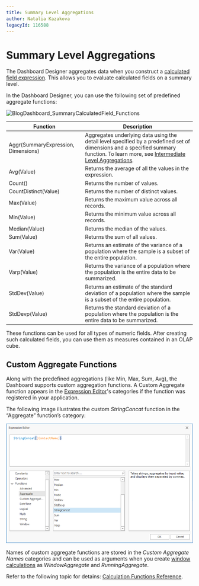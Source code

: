 ```yaml
---
title: Summary Level Aggregations
author: Natalia Kazakova
legacyId: 116588
---
```

# Summary Level Aggregations
The Dashboard Designer aggregates data when you construct a [calculated field expression](../../work-with-data/creating-calculated-fields.md). This allows you to evaluate calculated fields on a summary level.

In the Dashboard Designer, you can use the following set of predefined aggregate functions:

![BlogDashboard_SummaryCalculatedField_Functions](../../../../images/img118142.png)

| Function | Description |
|---|---|
| Aggr(SummaryExpression, Dimensions) | Aggregates underlying data using the detail level specified by a predefined set of dimensions and a specified summary function. To learn more, see [Intermediate Level Aggregations](intermediate-level-aggregations.md). |
| Avg(Value) | Returns the average of all the values in the expression. |
| Count() | Returns the number of values. |
| CountDistinct(Value) | Returns the number of distinct values. |
| Max(Value) | Returns the maximum value across all records. |
| Min(Value) | Returns the minimum value across all records. |
| Median(Value) | Returns the median of the values. |
| Sum(Value) | Returns the sum of all values. |
| Var(Value) | Returns an estimate of the variance of a population where the sample is a subset of the entire population. |
| Varp(Value) | Returns the variance of a population where the population is the entire data to be summarized. |
| StdDev(Value) | Returns an estimate of the standard deviation of a population where the sample is a subset of the entire population. |
| StdDevp(Value) | Returns the standard deviation of a population where the population is the entire data to be summarized. |

These functions can be used for all types of numeric fields. After creating such calculated fields, you can use them as measures contained in an OLAP cube.

## Custom Aggregate Functions

Along with the predefined aggregations (like Min, Max, Sum, Avg), the Dashboard supports custom aggregation functions. A Custom Aggregate function appears in the [Expression Editor](../../../../../interface-elements-for-desktop\articles\expression-editor.md)'s categories if the function was registered in your application.

The following image illustrates the custom _StringConcat_ function in the “Aggregate” function’s category:

![win-custom-aggr-function-in-expression-editor](../../../../images/win-custom-aggr-function-in-expression-editor.png)

Names of custom aggregate functions are stored in the _Custom Aggregate Names_ categories and can be used as arguments when you create [window calculations](window-calculations\calculation-functions-reference.md) as _WindowAggregate_ and _RunningAggregate_.

Refer to the following topic for detains: [Calculation Functions Reference](../window-calculations\calculation-functions-reference.md).

